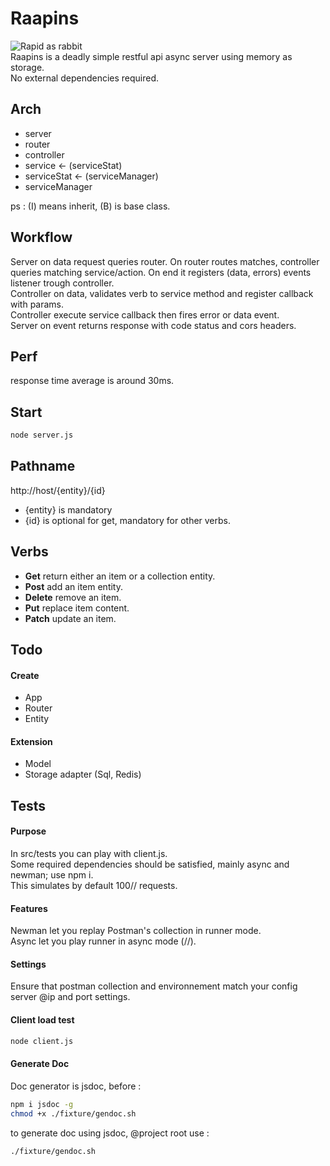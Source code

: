 # Raapins
![Rapid as rabbit](http://static.pier-infor.fr/img/raapins/logo.jpg)  
Raapins is a deadly simple restful api async server using memory as storage.  
No external dependencies required.

## Arch

* server
* router
* controller
* service <- (serviceStat)
* serviceStat <- (serviceManager)
* serviceManager

ps : (I) means inherit, (B) is base class.

## Workflow

Server on data request queries router.
On router routes matches, controller queries matching service/action.
On end it registers (data, errors) events listener trough controller.  
Controller on data, validates verb to service method and register callback with params.  
Controller execute service callback then fires error or data event.  
Server on event returns response with code status and cors headers.  

## Perf
response time average is around 30ms.  

## Start

```bash
node server.js
```

## Pathname

http://host/{entity}/{id}

* {entity} is mandatory
* {id} is optional for get, mandatory for other verbs.


## Verbs

* **Get** return either an item or a collection entity.
* **Post** add an item entity.
* **Delete** remove an item.
* **Put** replace item content.
* **Patch** update an item.

## Todo

#### Create

* App
* Router
* Entity

#### Extension

* Model
* Storage adapter (Sql, Redis)

## Tests

#### Purpose

In src/tests you can play with client.js.  
Some required dependencies should be satisfied, mainly async and newman; use npm i.  
This simulates by default 100// requests.

#### Features

Newman let you replay Postman's collection in runner mode.  
Async let you play runner in async mode (//).  

#### Settings

Ensure that postman collection and environnement match your config server @ip and port settings.

#### Client load test
```bash
node client.js
```
#### Generate Doc

Doc generator is jsdoc, before :
```bash
npm i jsdoc -g
chmod +x ./fixture/gendoc.sh
```
to generate doc using jsdoc, @project root use :
```bash
./fixture/gendoc.sh
```